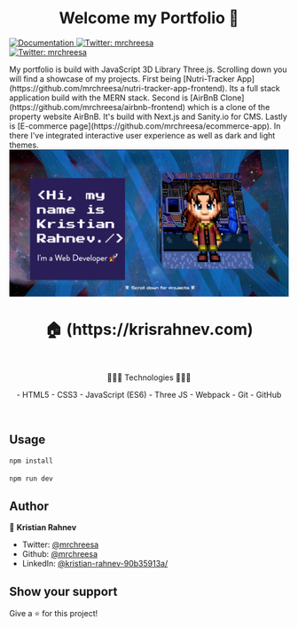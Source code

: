 <h1 align="center">Welcome my Portfolio 👋</h1>
<p>
  <a href="https://github.com/mrchreesa/portfolio" target="_blank">
    <img alt="Documentation" src="https://img.shields.io/badge/documentation-yes-brightgreen.svg" />
  </a>
  <a href="https://twitter.com/mrchreesa" target="_blank">
    <img alt="Twitter: mrchreesa" src="https://img.shields.io/twitter/follow/mrchreesa.svg?style=social" />
  </a>
    <br/>
  <a href="https://linkedin.com/in/kristian-rahnev-90b35913a/" target="_blank">
  <img alt="Twitter: mrchreesa" src="https://img.shields.io/badge/LinkedIn-0077B5?style=for-the-badge&logo=linkedin&logoColor=white" />
  </a>
</p>
    My portfolio is build with JavaScript 3D Library Three.js. Scrolling down you will find a showcase of my projects. First being [Nutri-Tracker App](https://github.com/mrchreesa/nutri-tracker-app-frontend). Its a full stack application build with the MERN stack. Second is [AirBnB Clone](https://github.com/mrchreesa/airbnb-frontend) which is a clone of the property website AirBnB. It's build with Next.js and Sanity.io for CMS. Lastly is [E-commerce page](https://github.com/mrchreesa/ecommerce-app). In there I've integrated interactive user experience as well as dark and light themes.

<img align="center" src="./preview three.png" alt="preview page" />

<h1 align="center"> 🏠 (https://krisrahnev.com) </h1>
</br>
<p align="center">
 🔶🔶🔶 Technologies 🔶🔶🔶
 </p>
<p align="center">
- HTML5
- CSS3
- JavaScript (ES6)
- Three JS
- Webpack
- Git
- GitHub
</p>
</br>

## Usage

```
npm install

npm run dev
```

## Author

👤 **Kristian Rahnev**

- Twitter: [@mrchreesa](https://twitter.com/mrchreesa)
- Github: [@mrchreesa](https://github.com/mrchreesa)
- LinkedIn: [@kristian-rahnev-90b35913a/](https://linkedin.com/in/kristian-rahnev-90b35913a/)

## Show your support

Give a ⭐️ for this project!
